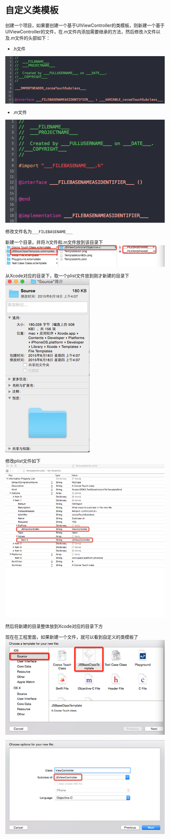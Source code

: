 # 自定义类模板

创建一个项目，如果要创建一个基于UIViewController的类模板，则新建一个基于UIViewController的文件，在.m文件内添加需要继承的方法，然后修改.h文件以及.m文件的头部如下：

* .h文件

![Preview](./images/h.png)

* .m文件

![Preview](./images/m.png)

修改文件名为`___FILEBASENAME___`

新建一个目录，并将.h文件和.m文件放到该目录下
![Preview](./images/fileName.png)

从Xcode对应的目录下，取一个plist文件放到刚才新建的目录下
![Preview](./images/sourcePath.png)

修改plist文件如下
![Preview](./images/plist.png)

然后将新建的目录整体放到Xcode对应的目录下方

现在在工程里面，如果新建一个文件，就可以看到自定义的类模板了
![Preview](./images/addNewFile.png)

![Preview](./images/subclass.png)